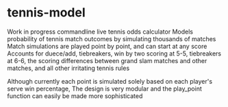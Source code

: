 # tennis-model

Work in progress commandline live tennis odds calculator
Models probability of tennis match outcomes by simulating thousands of matches
Match simulations are played point by point, and can start at any score
Accounts for duece/add, tiebreakers, win by two scoring at 5-5, tiebreakers at 6-6, the scoring differences
between grand slam matches and other matches, and all other irritating tennis rules

Although currently each point is simulated solely based on each player's serve win percentage,
The design is very modular and the play_point function can easily be made more sophisticated
